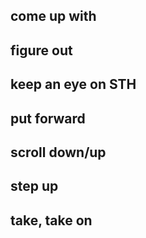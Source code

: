 
## come up with
## figure out
## keep an eye on STH
## put forward
## scroll down/up
## step up
## take, take on